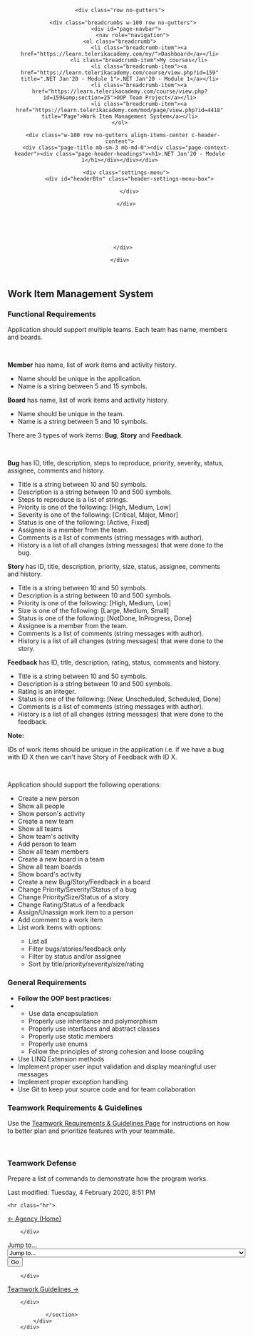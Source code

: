 <header id="page-header">

    <div class="row no-gutters">

      <div class="breadcrumbs w-100 row no-gutters">
        <div id="page-navbar">
            <nav role="navigation">
    <ol class="breadcrumb">
                <li class="breadcrumb-item"><a href="https://learn.telerikacademy.com/my/">Dashboard</a></li>
                <li class="breadcrumb-item">My courses</li>
                <li class="breadcrumb-item"><a href="https://learn.telerikacademy.com/course/view.php?id=159" title=".NET Jan'20 - Module 1">.NET Jan'20 - Module 1</a></li>
                <li class="breadcrumb-item"><a href="https://learn.telerikacademy.com/course/view.php?id=159&amp;section=25">OOP Team Project</a></li>
                <li class="breadcrumb-item"><a href="https://learn.telerikacademy.com/mod/page/view.php?id=4418" title="Page">Work Item Management System</a></li>
    </ol>
</nav>
        </div>
      </div>

      <div class="w-100 row no-gutters align-items-center c-header-content">
        <div class="page-title mb-sm-3 mb-md-0"><div class="page-context-header"><div class="page-header-headings"><h1>.NET Jan'20 - Module 1</h1></div></div></div>

        <div class="settings-menu">
          <div id="headerBtn" class="header-settings-menu-box">
              
          </div>
          
        </div>



        


      </div>

    </div>

</header>
<div id="page-content" class="row no-gutters page-main-content">
            <div id="region-main-box">
                <section id="region-main">
                  <span class="notifications" id="user-notifications"></span>
                  <div role="main" id="yui_3_17_2_1_1582818651653_32"><span id="maincontent"></span><h2 id="yui_3_17_2_1_1582818651653_33">Work Item Management System</h2><div class="box py-3 generalbox center clearfix card-content" id="yui_3_17_2_1_1582818651653_31"><div class="no-overflow" id="yui_3_17_2_1_1582818651653_30"><h3>Functional Requirements</h3>

<p>
    Application should support multiple teams. Each team has name, members and boards.
</p>
<br>
<p>
    <b>Member</b> has name, list of work items and activity history.
    </p><ul>
        <li>Name should be unique in the application.</li>
        <li>Name is a string between 5 and 15 symbols.</li>
    </ul>
<p></p>

<p>
    <b>Board</b> has name, list of work items and activity history.
    </p><ul>
        <li>Name should be unique in the team.</li>
        <li>Name is a string between 5 and 10 symbols.</li>
    </ul>
<p></p>

<p>
    There are 3 types of work items: <b>Bug</b>, <b>Story</b> and <b>Feedback</b>.
</p>
<br>
<p>
    <b>Bug</b> has ID, title, description, steps to reproduce, priority, severity, status, assignee, comments and
    history.
    </p><ul>
        <li>Title is a string between 10 and 50 symbols.</li>
        <li>Description is a string between 10 and 500 symbols.</li>
        <li>Steps to reproduce is a list of strings.</li>
        <li>Priority is one of the following: [High, Medium, Low]</li>
        <li>Severity is one of the following: [Critical, Major, Minor]</li>
        <li>Status is one of the following: [Active, Fixed]</li>
        <li>Assignee is a member from the team.</li>
        <li>Comments is a list of comments (string messages with author).</li>
        <li>History is a list of all changes (string messages) that were done to the bug.</li>
    </ul>
<p></p>

<p>
    <b>Story</b> has ID, title, description, priority, size, status, assignee, comments and history.
    </p><ul>
        <li>Title is a string between 10 and 50 symbols.</li>
        <li>Description is a string between 10 and 500 symbols.</li>
        <li>Priority is one of the following: [High, Medium, Low]</li>
        <li>Size is one of the following: [Large, Medium, Small]</li>
        <li>Status is one of the following: [NotDone, InProgress, Done]</li>
        <li>Assignee is a member from the team.</li>
        <li>Comments is a list of comments (string messages with author).</li>
        <li>History is a list of all changes (string messages) that were done to the story.</li>
    </ul>
<p></p>

<p>
    <b>Feedback</b> has ID, title, description, rating, status, comments and history.
    </p><ul>
        <li>Title is a string between 10 and 50 symbols.</li>
        <li>Description is a string between 10 and 500 symbols.</li>
        <li>Rating is an integer.</li>
        <li>Status is one of the following: [New, Unscheduled, Scheduled, Done]</li>
        <li>Comments is a list of comments (string messages with author).</li>
        <li>History is a list of all changes (string messages) that were done to the feedback.</li>
    </ul>
<p></p>

<p>
    <b>Note:</b>
    </p><p>IDs of work items should be unique in the application i.e. if we have a bug with ID X then we can't have
        Story of Feedback with ID X.
    </p>
<p></p>
<br>
<p>
    Application should support the following operations:
    </p><ul>
        <li>Create a new person</li>
        <li>Show all people</li>
        <li>Show person's activity</li>
        <li>Create a new team</li>
        <li>Show all teams</li>
        <li>Show team's activity</li>
        <li>Add person to team</li>
        <li>Show all team members</li>
        <li>Create a new board in a team</li>
        <li>Show all team boards</li>
        <li>Show board's activity</li>
        <li>Create a new Bug/Story/Feedback in a board</li>
        <li>Change Priority/Severity/Status of a bug</li>
        <li>Change Priority/Size/Status of a story</li>
        <li>Change Rating/Status of a feedback</li>
        <li>Assign/Unassign work item to a person</li>
        <li>Add comment to a work item</li>
        <li>List work items with options:</li>
        <ul>
            <li>List all</li>
            <li>Filter bugs/stories/feedback only</li>
            <li>Filter by status and/or assignee</li>
            <li>Sort by title/priority/severity/size/rating</li>
        </ul>
    </ul>
<p></p>

<h3>General Requirements</h3>
<p>
    </p><ul>
        <li><b>Follow the OOP best practices:</b></li>
        <li>
            <ul>
                <li>Use data encapsulation</li>
                <li>Properly use inheritance and polymorphism</li>
                <li>Properly use interfaces and abstract classes</li>
                <li>Properly use static members</li>
                <li>Properly use enums</li>
                <li>Follow the principles of strong cohesion and loose coupling</li>
            </ul>
        </li>
        <li>Use LINQ Extension methods</li>
        <li>Implement proper user input validation and display meaningful user messages</li>
        <li>Implement proper exception handling</li>
        <li>Use Git to keep your source code and for team collaboration </li>
    </ul>
<p></p>

<h3>Teamwork Requirements &amp; Guidelines</h3>
<p>Use the <a href="https://learn.telerikacademy.com/mod/page/view.php?id=4422">Teamwork Requirements &amp; Guidelines Page</a> for instructions on how to better plan and prioritize features with your teammate.</p>
<br>

<h3>Teamwork Defense</h3>
<p>Prepare a list of commands to demonstrate how the program works.</p></div></div><div class="modified">Last modified: Tuesday, 4 February 2020, 8:51 PM</div></div>
                  <div class="course-footer-nav">

    <hr class="hr">

<div class="row">
    <div class="col-sm-12 col-md">        <div class="pull-left">
                <a href="https://learn.telerikacademy.com/mod/workshop/view.php?id=4413&amp;forceview=1" id="prev-activity-link" class="btn btn-link btn btn-secondary" title="Agency (Home)">← Agency (Home)</a>

        </div>
</div>
    <div class="col-sm-12 col-md-2">        <div class="mdl-align">
            <div class="urlselect">
    <form method="post" action="https://learn.telerikacademy.com/course/jumpto.php" class="form-inline" id="url_select_f5e57e2f26b59612">
        <input type="hidden" name="sesskey" value="2yoRjOh0RL">
            <label for="jump-to-activity" class="sr-only">
                Jump to...
            </label>
        <select id="jump-to-activity" class="custom-select urlselect" name="jump">
                    <option value="" selected="">Jump to...</option>
                    <option value="/mod/page/view.php?id=3941&amp;forceview=1">Intro to the Alpha Program</option>
                    <option value="/mod/page/view.php?id=3869&amp;forceview=1">Version Control</option>
                    <option value="/mod/page/view.php?id=3870&amp;forceview=1">Git</option>
                    <option value="/mod/page/view.php?id=3871&amp;forceview=1">Version Control Systems</option>
                    <option value="/mod/page/view.php?id=3872&amp;forceview=1">Git Demo 1</option>
                    <option value="/mod/page/view.php?id=3873&amp;forceview=1">Git Demo 2</option>
                    <option value="/mod/page/view.php?id=3874&amp;forceview=1">Git Demo 3</option>
                    <option value="/mod/page/view.php?id=4056&amp;forceview=1">Git Extensions</option>
                    <option value="/mod/resource/view.php?id=3876&amp;forceview=1">Git In-class Activity</option>
                    <option value="/mod/page/view.php?id=4057&amp;forceview=1">Multidimensional Arrays</option>
                    <option value="/mod/page/view.php?id=4058&amp;forceview=1">Multidimensional Arrays</option>
                    <option value="/mod/page/view.php?id=3888&amp;forceview=1">Getting Started</option>
                    <option value="/mod/page/view.php?id=4074&amp;forceview=1">Strings</option>
                    <option value="/mod/page/view.php?id=3894&amp;forceview=1">Strings</option>
                    <option value="/mod/page/view.php?id=4257&amp;forceview=1">Working with methods</option>
                    <option value="/mod/page/view.php?id=4256&amp;forceview=1">Working with methods</option>
                    <option value="/mod/page/view.php?id=4164&amp;forceview=1">Defining Classes</option>
                    <option value="/mod/page/view.php?id=4165&amp;forceview=1">Defining Classes</option>
                    <option value="/mod/page/view.php?id=4166&amp;forceview=1">Cosmetics 1</option>
                    <option value="/mod/resource/view.php?id=4167&amp;forceview=1">Cosmetics 1</option>
                    <option value="/mod/workshop/view.php?id=4222&amp;forceview=1">Cosmetics 1</option>
                    <option value="/mod/page/view.php?id=4255&amp;forceview=1">Cosmetics 1 (Walk-through)</option>
                    <option value="/mod/page/view.php?id=4225&amp;forceview=1">Active Learning - Presentation</option>
                    <option value="/mod/page/view.php?id=4224&amp;forceview=1">Learning How To Learn_Free Course</option>
                    <option value="/mod/page/view.php?id=4226&amp;forceview=1">Inside the mind of a master procrastinator | Tim Urban</option>
                    <option value="/mod/page/view.php?id=4227&amp;forceview=1">Music and Memory - article</option>
                    <option value="/mod/page/view.php?id=4228&amp;forceview=1">The Speed Camera Lottery - The Fun Theory</option>
                    <option value="/mod/page/view.php?id=4229&amp;forceview=1">The Happiness Advantage: Linking Positive Brains to Performance | TEDxBloomington</option>
                    <option value="/mod/page/view.php?id=4230&amp;forceview=1"> Matt Cutts: Try something new for 30 days | TED</option>
                    <option value="/mod/page/view.php?id=4231&amp;forceview=1">Flash Cards for Programmers</option>
                    <option value="/mod/page/view.php?id=4304&amp;forceview=1">Classes - Part 2</option>
                    <option value="/mod/page/view.php?id=4303&amp;forceview=1">Classes - Part 2</option>
                    <option value="/mod/page/view.php?id=4305&amp;forceview=1">Exceptions</option>
                    <option value="/mod/page/view.php?id=4306&amp;forceview=1">Exceptions</option>
                    <option value="/mod/page/view.php?id=4295&amp;forceview=1">Description (Creatures)</option>
                    <option value="/mod/resource/view.php?id=4296&amp;forceview=1">Creatures</option>
                    <option value="/mod/workshop/view.php?id=4298&amp;forceview=1">Creatures</option>
                    <option value="/mod/page/view.php?id=4301&amp;forceview=1">Generic Collections</option>
                    <option value="/mod/page/view.php?id=4302&amp;forceview=1">Generic Collections</option>
                    <option value="/mod/page/view.php?id=4323&amp;forceview=1">Personal Effectiveness  - Presentation</option>
                    <option value="/mod/page/view.php?id=4333&amp;forceview=1">Productivity Hacks - Buddy Group Presentation</option>
                    <option value="/mod/page/view.php?id=4334&amp;forceview=1">How to Make Stress Your Friend | Kelly McGonigal</option>
                    <option value="/mod/page/view.php?id=4331&amp;forceview=1">Resources</option>
                    <option value="/mod/page/view.php?id=4344&amp;forceview=1">Generic List</option>
                    <option value="/mod/resource/view.php?id=4343&amp;forceview=1">Generic List</option>
                    <option value="/mod/workshop/view.php?id=4345&amp;forceview=1">Generic List (In Class)</option>
                    <option value="/mod/workshop/view.php?id=4346&amp;forceview=1">Generic List (Home)</option>
                    <option value="/mod/page/view.php?id=4368&amp;forceview=1">Encapsulation</option>
                    <option value="/mod/page/view.php?id=4369&amp;forceview=1">Inheritance</option>
                    <option value="/mod/page/view.php?id=4365&amp;forceview=1">Abstraction</option>
                    <option value="/mod/page/view.php?id=4366&amp;forceview=1">Polymorphism</option>
                    <option value="/mod/page/view.php?id=4367&amp;forceview=1">Abstraction &amp; Polymorphism</option>
                    <option value="/mod/page/view.php?id=4370&amp;forceview=1">Polymorphism Exercise</option>
                    <option value="/mod/page/view.php?id=4358&amp;forceview=1">Cosmetics 2</option>
                    <option value="/mod/resource/view.php?id=4359&amp;forceview=1">Cosmetics 2</option>
                    <option value="/mod/workshop/view.php?id=4377&amp;forceview=1">Cosmetics 2 (In Class)</option>
                    <option value="/mod/workshop/view.php?id=4378&amp;forceview=1">Cosmetics 2 (Home)</option>
                    <option value="/mod/resource/view.php?id=4360&amp;forceview=1">Project Solution (Cosmetics - Part 2)</option>
                    <option value="/mod/feedback/view.php?id=4363&amp;forceview=1">Survey</option>
                    <option value="/mod/page/view.php?id=4389&amp;forceview=1">Agile Thinking - Presentation</option>
                    <option value="/mod/quiz/view.php?id=4385&amp;forceview=1">OOP Knowlege Check</option>
                    <option value="/mod/url/view.php?id=4384&amp;forceview=1">Technical Questions</option>
                    <option value="/mod/page/view.php?id=4391&amp;forceview=1">Olympics</option>
                    <option value="/mod/url/view.php?id=4408&amp;forceview=1">Olympics - Skeleton</option>
                    <option value="/mod/url/view.php?id=4410&amp;forceview=1">Olympics - Solution</option>
                    <option value="/mod/page/view.php?id=4411&amp;forceview=1">Olympics - Tutorial</option>
                    <option value="/mod/workshop/view.php?id=4393&amp;forceview=1">Olympics (In Class)</option>
                    <option value="/mod/workshop/view.php?id=4394&amp;forceview=1">Olympics (Home)</option>
                    <option value="/mod/page/view.php?id=4415&amp;forceview=1">Agency</option>
                    <option value="/mod/url/view.php?id=4420&amp;forceview=1">Agency - Skeleton</option>
                    <option value="/mod/url/view.php?id=4419&amp;forceview=1">Agency - Solution</option>
                    <option value="/mod/workshop/view.php?id=4412&amp;forceview=1">Agency (In Class)</option>
                    <option value="/mod/workshop/view.php?id=4413&amp;forceview=1">Agency (Home)</option>
                    <option value="/mod/page/view.php?id=4422&amp;forceview=1">Teamwork Guidelines</option>
                    <option value="/mod/resource/view.php?id=4421&amp;forceview=1">Work Item Management System Class Diagram</option>
                    <option value="/mod/page/view.php?id=4539&amp;forceview=1">Extension Methods, Delegates &amp; Deep Dive</option>
                    <option value="/mod/page/view.php?id=4540&amp;forceview=1">Extension Methods &amp; Delegates</option>
                    <option value="/mod/page/view.php?id=4541&amp;forceview=1">Deep Dive</option>
                    <option value="/mod/page/view.php?id=4538&amp;forceview=1">Lambda &amp; LINQ</option>
                    <option value="/mod/page/view.php?id=4542&amp;forceview=1">Lambda &amp; LINQ</option>
                    <option value="/mod/url/view.php?id=4544&amp;forceview=1">Description and Project Template</option>
        </select>
            <noscript>
                <input type="submit" class="btn btn-secondary" value="Go">
            </noscript>
    </form>
</div>

        </div>
</div>
    <div class="col-sm-12 col-md">        <div class="pull-right">
                <a href="https://learn.telerikacademy.com/mod/page/view.php?id=4422&amp;forceview=1" id="next-activity-link" class="btn btn-link btn btn-secondary" title="Teamwork Guidelines">Teamwork Guidelines →</a>

        </div>
</div>
</div>
</div>
                  
                </section>
            </div>
        </div>
